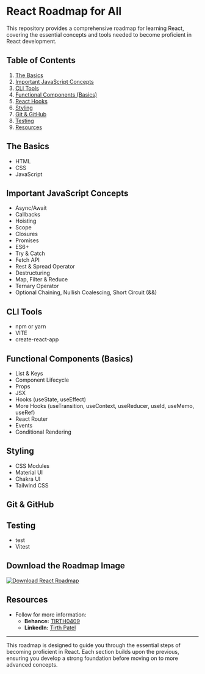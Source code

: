 # React Roadmap for All

This repository provides a comprehensive roadmap for learning React, covering the essential concepts and tools needed to become proficient in React development.

## Table of Contents

1. [The Basics](#the-basics)
2. [Important JavaScript Concepts](#important-javascript-concepts)
3. [CLI Tools](#cli-tools)
4. [Functional Components (Basics)](#functional-components-basics)
5. [React Hooks](#react-hooks)
6. [Styling](#styling)
7. [Git & GitHub](#git-github)
8. [Testing](#testing)
9. [Resources](#resources)

## The Basics

- HTML
- CSS
- JavaScript

## Important JavaScript Concepts

- Async/Await
- Callbacks
- Hoisting
- Scope
- Closures
- Promises
- ES6+
- Try & Catch
- Fetch API
- Rest & Spread Operator
- Destructuring
- Map, Filter & Reduce
- Ternary Operator
- Optional Chaining, Nullish Coalescing, Short Circuit (&&)

## CLI Tools

- npm or yarn
- VITE
- create-react-app

## Functional Components (Basics)

- List & Keys
- Component Lifecycle
- Props
- JSX
- Hooks (useState, useEffect)
- More Hooks (useTransition, useContext, useReducer, useId, useMemo, useRef)
- React Router
- Events
- Conditional Rendering

## Styling

- CSS Modules
- Material UI
- Chakra UI
- Tailwind CSS

## Git & GitHub

## Testing

- test
- Vitest

## Download the Roadmap Image

<a href="https://github.com/TIRTH0409/react-roadmap/blob/main/react-image.png?raw=true" download>
  <img src="https://img.shields.io/badge/Download%20Roadmap-React%20Roadmap-green?style=for-the-badge&logo=download" alt="Download React Roadmap">
</a>

## Resources

- Follow for more information:
  - **Behance:** [TIRTH0409](https://www.behance.net/TIRTH0409)
  - **LinkedIn:** [Tirth Patel](https://www.linkedin.com/in/tirth-ux-ui-designer)

---

This roadmap is designed to guide you through the essential steps of becoming proficient in React. Each section builds upon the previous, ensuring you develop a strong foundation before moving on to more advanced concepts.
